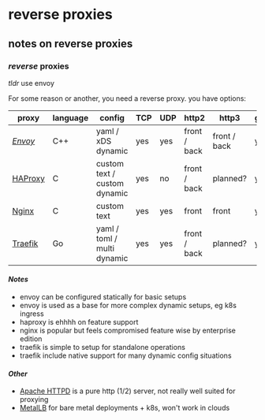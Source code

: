 # reverse proxies

## notes on reverse proxies

### _reverse_ proxies

_tldr_ use envoy

For some reason or another, you need a reverse proxy.
you have options:

| proxy              | language | config                       | TCP | UDP | http2        | http3        | grpc |
| ------------------ | -------- | ---------------------------- | --- | --- | ------------ | ------------ | ---- |
| _[Envoy][envoy]_   | C++      | yaml / xDS dynamic           | yes | yes | front / back | front / back | yes  |
| [HAProxy][haproxy] | C        | custom text / custom dynamic | yes | no  | front / back | planned?     | yes  |
| [Nginx][nginx]     | C        | custom text                  | yes | yes | front        | front        | yes? |
| [Traefik][traefik] | Go       | yaml / toml / multi dynamic  | yes | yes | front / back | planned?     | yes  |

#### _Notes_

- envoy can be configured statically for basic setups
- envoy is used as a base for more complex dynamic setups, eg k8s ingress
- haproxy is ehhhh on feature support
- nginx is popular but feels compromised feature wise by enterprise edition
- traefik is simple to setup for standalone operations
- traefik include native support for many dynamic config situations

[envoy]: https://www.envoyproxy.io/
[haproxy]: http://www.haproxy.org/
[nginx]: https://www.nginx.com/
[traefik]: https://containo.us/traefik/

#### _Other_

- [Apache HTTPD][apache] is a pure http (1/2) server, not really well suited for proxying
- [MetalLB][metallb] for bare metal deployments + k8s, won't work in clouds

[apache]: https://httpd.apache.org/
[metallb]: https://metallb.universe.tf/
